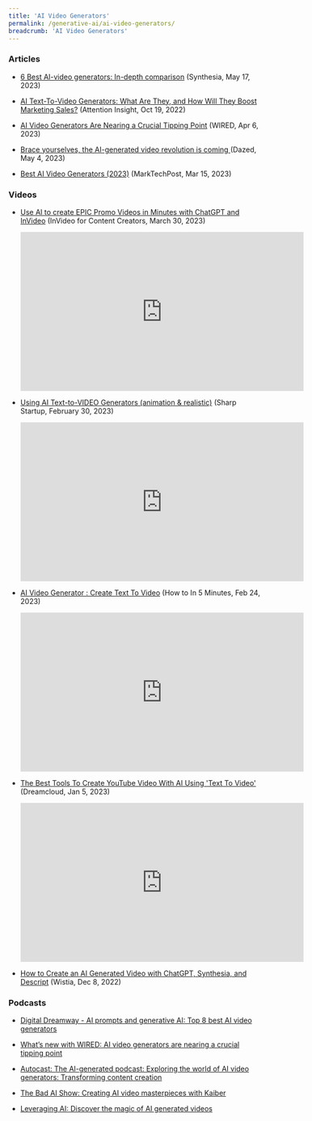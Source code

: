 ```yaml
---
title: 'AI Video Generators'
permalink: /generative-ai/ai-video-generators/
breadcrumb: 'AI Video Generators'
---
```


### Articles 

- [6 Best AI-video generators: In-depth comparison](https:/www.synthesia.io/post/best-ai-video-generators) (Synthesia, May 17, 2023)

- [AI Text-To-Video Generators: What Are They, and How Will They Boost Marketing Sales?](https:/attentioninsight.com/ai-text-to-video-generators-what-are-they/) (Attention Insight, Oct 19, 2022)

- [AI Video Generators Are Nearing a Crucial Tipping Point](https:/www.wired.com/story/ai-video-generators-are-nearing-a-crucial-tipping-point/) (WIRED, Apr 6, 2023)

- [Brace yourselves, the AI-generated video revolution is coming ](https:/www.dazeddigital.com/life-culture/article/59785/1/ai-generated-video-revolution-is-coming-runway-nvidia-beer-commercial)(Dazed, May 4, 2023)

- [Best AI Video Generators (2023)](https:/www.marktechpost.com/2023/03/15/best-text-to-video-ai-generators-2023/) (MarkTechPost, Mar 15, 2023)

  

### Videos

- [Use AI to create EPIC Promo Videos in Minutes with ChatGPT and InVideo](https://www.youtube.com/watch?v=wJcx2ID6_Mw&ab_channel=InVideoForContentCreators) (InVideo for Content Creators, March 30, 2023)

  <iframe width="560" height="315" src="https://www.youtube.com/embed/wJcx2ID6_Mw" title="YouTube video player" frameborder="0" allow="accelerometer; autoplay; clipboard-write; encrypted-media; gyroscope; picture-in-picture; web-share" allowfullscreen></iframe>

  

- [Using AI Text-to-VIDEO Generators (animation & realistic)](https://www.youtube.com/watch?v=tcTFbwE91WA&ab_channel=SharpStartup) (Sharp Startup, February 30, 2023)

  <iframe width="560" height="315" src="https://www.youtube.com/embed/tcTFbwE91WA" title="YouTube video player" frameborder="0" allow="accelerometer; autoplay; clipboard-write; encrypted-media; gyroscope; picture-in-picture; web-share" allowfullscreen></iframe>

  

- [AI Video Generator : Create Text To Video](https:/www.youtube.com/watch?v=0EQ8t-5m1iA) (How to In 5 Minutes, Feb 24, 2023)

  <iframe width="560" height="315" src="https://www.youtube.com/embed/0EQ8t-5m1iA" title="YouTube video player" frameborder="0" allow="accelerometer; autoplay; clipboard-write; encrypted-media; gyroscope; picture-in-picture; web-share" allowfullscreen></iframe>

  

- [The Best Tools To Create YouTube Video With AI Using 'Text To Video'](https:/www.youtube.com/watch?v=jDQ313g5-JU) (Dreamcloud, Jan 5, 2023)

  <iframe width="560" height="315" src="https://www.youtube.com/embed/jDQ313g5-JU" title="YouTube video player" frameborder="0" allow="accelerometer; autoplay; clipboard-write; encrypted-media; gyroscope; picture-in-picture; web-share" allowfullscreen></iframe>

- [How to Create an AI Generated Video with ChatGPT, Synthesia, and Descript](https:/wistia.com/learn/production/how-to-create-an-ai-generated-video) (Wistia, Dec 8, 2022)

  

### Podcasts 

- [Digital Dreamway - AI prompts and generative AI: Top 8 best AI video generators](https:/open.spotify.com/episode/1pniGH7ogVl18vjivNKZ31)

- [What’s new with WIRED: AI video generators are nearing a crucial tipping point](https:/open.spotify.com/episode/3vdisFBVTU4cFZ1ggLwkFc)

- [Autocast: The AI-generated podcast: Exploring the world of AI video generators: Transforming content creation](https:/open.spotify.com/episode/04ZsRhipP6LpE4iahFwkpZ)

- [The Bad AI Show: Creating AI video masterpieces with Kaiber](https:/open.spotify.com/episode/2J14Z9qvIFOo6RaWAHWVT5)

- [Leveraging AI: Discover the magic of AI generated videos](https:/open.spotify.com/episode/5CQkgoRShb4CJ2i7N2idpg)

  
